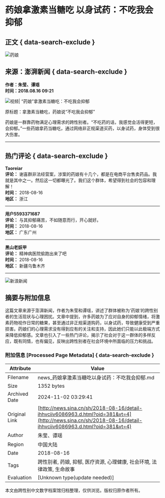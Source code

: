 # 药娘拿激素当糖吃 以身试药：不吃我会抑郁

## 正文 { data-search-exclude }


![药娘](https://n.sinaimg.cn/sinakd10201/360/w180h180/20201208/5b51-keyancw9430301.jpg)

## 来源：澎湃新闻 { data-search-exclude }
**作者：朱莹、谭瑶**  
**时间：2018.08.16 09:21**

![视频| “药娘”拿激素当糖吃：不吃我会抑郁](https://n.sinaimg.cn/front/0/w1024h576/20180816/KDeu-hhvciiv6171449.jpg)

原标题：拿激素当糖吃，药娘说“不吃我会抑郁”

药娘是一群靠药物满足心理需求的跨性别者。“不吃药的话，我感觉会活得更短，会抑郁。”一些药娘拿药当糖吃，通过网络非正规渠道买药，以身试药，身体受到很大伤害。

---

## 热门评论 { data-search-exclude }

**Taoreiar**  
**评论：** 谢喜群非法经营案，涉案的药娘有十几个，都是在电商平台售卖药品。我就是其中之一。然后这一切都曝光了。我们这个群体，希望得到社会的包容和理解！  
**时间：** 2018-08-16  
**地区：** 浙江

---

**用户5593371687**  
**评论：** 与其抑郁痛苦，不如随意而行，开心就好。  
**时间：** 2018-08-16  
**地区：** 广东广州

---

**黑山老妖甲**  
**评论：** 精神病医院偷跑出来了吧  
**时间：** 2018-08-16  
**地区：** 新疆乌鲁木齐

---

![新浪新闻](https://n.sinaimg.cn/default/80905340/20200331/sinalogo.png)

## 摘要与附加信息

<!-- tcd_abstract -->
这篇文章来源于澎湃新闻，作者为朱莹和谭瑶，讲述了群体被称为‘药娘’的跨性别者的生活现状与心理困扰。文章中提到，许多药娘为了应对自身的抑郁情绪，将激素药物视作日常的糖果，甚至通过非正规渠道购药，以身试药，导致健康受到严重损害。药娘们的心理需求没有得到应有的关注和支持，因此她们只能以此极端方式来降低抑郁感。文章也引入了一些热门评论，揭示了社会对于这一群体的多样反应，既有同情，也有偏见，反映出跨性别者在社会环境中所面临的压力和挑战。
<!-- tcd_abstract_end -->

### 附加信息 [Processed Page Metadata] { data-search-exclude }

| Attribute       | Value                                  |
|-----------------|----------------------------------------|
| Filename        | news_药娘拿激素当糖吃以身试药：不吃我会抑郁.md                             |
| Size            | 1352 bytes                           |
| Archived Date   | 2024-11-02 03:29:41                             |
| Original Link   | [http://news.sina.cn/sh/2018-08-16/detail-ihhvciiv6086963.d.html?oid=381&vt=4](http://news.sina.cn/sh/2018-08-16/detail-ihhvciiv6086963.d.html?oid=381&vt=4)                       |
| Author          | 朱莹、谭瑶                               |
| Region          | 中国大陆                               |
| Date            | 2018-08-16                                 |
| Tags            | 跨性别者, 药娘, 抑郁, 医疗资源, 心理健康, 社会环境, 法律政策, 生命故事                                 |
| Evaluation            | [Unknown type(update needed)]                                 |
<!-- tcd_table_end -->

本文由跨性别中文数字档案馆归档整理，仅供浏览。版权归原作者所有。
